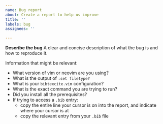 ```yaml
---
name: Bug report
about: Create a report to help us improve
title: ''
labels: bug
assignees: ''

---
```


**Describe the bug**
A clear and concise description of what the bug is and how to reproduce it.

Information that might be relevant:

- What version of vim or neovim are you using?
- What is the output of `:set filetype?`
- What is your `bibtexcite.vim` configuration?
- What is the exact command you are trying to run?
- Did you install all the prerequisites?
- If trying to access a `.bib` entry:
    - copy the entire line your cursor is on into the report, and indicate where your cursor is at
    - copy the relevant entry from your `.bib` file
